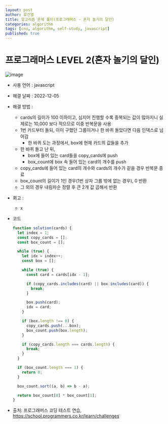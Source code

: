 ```yaml
---
layout: post
author: 류건열
title: 알고리즘 문제 풀이(프로그래머스 - 혼자 놀기의 달인)
categories: algorithm
tags: [cnu, algorithm, self-study, javascript]
published: true
---
```


# 프로그래머스 LEVEL 2(혼자 놀기의 달인)

![image](https://user-images.githubusercontent.com/34560965/205664878-e4985adc-9092-4939-a310-4260402f42ee.png)

- 사용 언어 : javascript

- 해결 날짜 : 2022-12-05

- 해결 방법 :

  - cards의 길이가 100 이하이고, 심지어 진행할 수록 중복되는 값이 많아지니 실제로는 10,000 보다 적으므로 이중 반복문을 사용
  - 1번 카드부터 돌되, 이미 구했던 그룹이거나 한 바퀴 돌았다면 다음 인덱스로 넘어감
    - 한 바퀴 도는 과정에서, box에 현재 카드의 값들을 추가
  - 한 바퀴 돌고 난 뒤,
    - box에 들어 있는 card들을 copy_cards에 push
    - box_count에 box 속 들어 있는 card의 개수를 push
  - copy_cards에 들어 있는 card의 개수와 cards의 개수가 같을 경우 반복문 종료
  - box_count의 길이가 1인 경우(1번 상자 그룹 밖에 없는 경우), 0 반환
  - 그 외의 경우 내림차순 정렬 후 큰 2개 값 곱해서 반환

- 회고 :

  - x

- 코드

  ```javascript
  function solution(cards) {
    let index = 1;
    const copy_cards = [];
    const box_count = [];

    while (true) {
      let idx = index++;
      const box = [];

      while (true) {
        const card = cards[idx - 1];

        if (copy_cards.includes(card) || box.includes(card)) {
          break;
        }

        box.push(card);
        idx = card;
      }

      if (box.length !== 0) {
        copy_cards.push(...box);
        box_count.push(box.length);
      }

      if (copy_cards.length === cards.length) {
        break;
      }
    }

    if (box_count.length === 1) {
      return 0;
    }

    box_count.sort((a, b) => b - a);

    return box_count[0] * box_count[1];
  }
  ```

- 출처: 프로그래머스 코딩 테스트 연습, https://school.programmers.co.kr/learn/challenges
